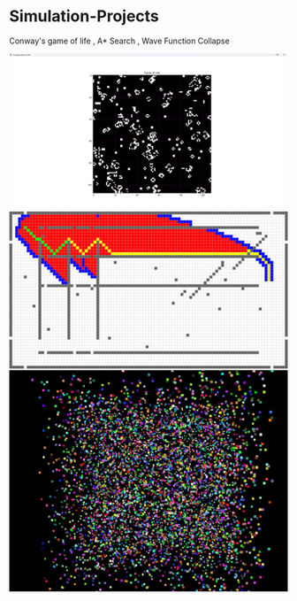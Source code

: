 # Simulation-Projects
Conway's game of life , A* Search , Wave Function Collapse 



 ![Image Alt](https://github.com/adityasuman10/Simulation-Projects/blob/de1037da3a5cc2e508402566bff3c6de115601ba/pngs/Screenshot%20(184).png)
 ![Image Alt](https://github.com/adityasuman10/Simulation-Projects/blob/de1037da3a5cc2e508402566bff3c6de115601ba/pngs/Screenshot%20(185).png)
 ![Image Alt](https://github.com/adityasuman10/Simulation-Projects/blob/de1037da3a5cc2e508402566bff3c6de115601ba/pngs/Screenshot%202025-05-10%20111049.png)
